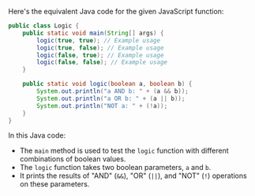  Here's the equivalent Java code for the given JavaScript function:

```java
public class Logic {
    public static void main(String[] args) {
        logic(true, true); // Example usage
        logic(true, false); // Example usage
        logic(false, true); // Example usage
        logic(false, false); // Example usage
    }

    public static void logic(boolean a, boolean b) {
        System.out.println("a AND b: " + (a && b));
        System.out.println("a OR b: " + (a || b));
        System.out.println("NOT a: " + (!a));
    }
}
```

In this Java code:
- The `main` method is used to test the `logic` function with different combinations of boolean values.
- The `logic` function takes two boolean parameters, `a` and `b`.
- It prints the results of "AND" (`&&`), "OR" (`||`), and "NOT" (`!`) operations on these parameters.
